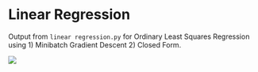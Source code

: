 # Linear Regression

Output from `linear regression.py` for Ordinary Least Squares Regression using 1) Minibatch Gradient Descent 2) Closed Form.

![](https://github.com/eltonlaw/machine_learning/blob/master/models/linear_regression/images/linear_regression.png?raw=true)